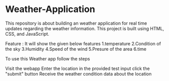 # Weather-Application
This repository is about building an weather application for real time updates regarding the weather information. This project is built using HTML, CSS, and JavaScript.

Feature : It will show the given below features 1.temperature 2.Condition of the sky 3.Humidity 4.Speed of the wind 5.Presure of the area 6.time

To use this Weather app follow the steps

Visit the webapp
Enter the location in the provided test input
click the "submit" button
Receive the weather condition data about the location
